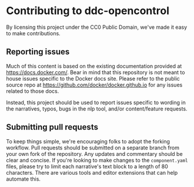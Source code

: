# Contributing to ddc-opencontrol

By licensing this project under the CC0 Public Domain, we've made it easy to make contributions.

## Reporting issues

Much of this content is based on the existing documentation provided at https://docs.docker.com/. Bear in mind that this repository is not meant to house issues specific to the Docker docs site. Please refer to the public source repo at https://github.com/docker/docker.github.io for any issues related to those docs.

Instead, this project should be used to report issues specific to wording in the narratives, typos, bugs in the nlp tool, and/or content/feature requests.

## Submitting pull requests

To keep things simple, we're encouraging folks to adopt the forking workflow. Pull requests should be submitted on a separate branch from your own fork of the repository. Any updates and commentary should be clear and concise. If you're looking to make changes to the `component.yaml` files, please try to limit each narrative's text block to a length of 80 characters. There are various tools and editor extensions that can help automate this. 